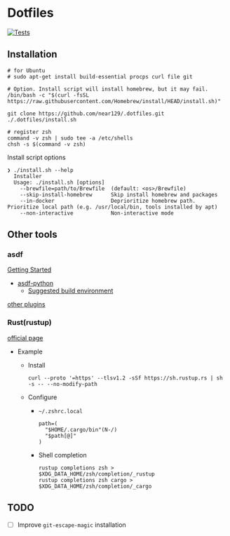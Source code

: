 # Dotfiles

[![Tests](https://github.com/near129/.dotfiles/actions/workflows/test.yaml/badge.svg)](https://github.com/near129/.dotfiles/actions/workflows/test.yaml)

## Installation

```shell
# for Ubuntu
# sudo apt-get install build-essential procps curl file git

# Option. Install script will install homebrew, but it may fail.
/bin/bash -c "$(curl -fsSL https://raw.githubusercontent.com/Homebrew/install/HEAD/install.sh)"

git clone https://github.com/near129/.dotfiles.git
./.dotfiles/install.sh

# register zsh
command -v zsh | sudo tee -a /etc/shells
chsh -s $(command -v zsh)
```

Install script options

```text
❯ ./install.sh --help
  Installer
  Usage: ./install.sh [options]
    --brewfile=path/to/Brewfile  (default: <os>/Brewfile)
    --skip-install-homebrew      Skip install homebrew and packages
    --in-docker                  Deprioritize homebrew path. Prioritize local path (e.g. /usr/local/bin, tools installed by apt)
    --non-interactive            Non-interactive mode
```

## Other tools

### asdf

[Getting Started](https://asdf-vm.com/guide/getting-started.html)

- [asdf-python](https://github.com/asdf-community/asdf-python)
  - [Suggested build environment](https://github.com/pyenv/pyenv/wiki#suggested-build-environment)

[other plugins](https://github.com/asdf-vm/asdf-plugins)

### Rust(rustup)

[official page](https://www.rust-lang.org/ja/tools/install)

- Example
  - Install

    ```shell
    curl --proto '=https' --tlsv1.2 -sSf https://sh.rustup.rs | sh -s -- --no-modify-path
    ```

  - Configure

    - `~/.zshrc.local`

      ```shell
      path=(
        "$HOME/.cargo/bin"(N-/)
        "$path[@]"
      )
      ```

    - Shell completion

      ```shell
      rustup completions zsh > $XDG_DATA_HOME/zsh/completion/_rustup
      rustup completions zsh cargo > $XDG_DATA_HOME/zsh/completion/_cargo
      ```

## TODO

- [ ] Improve `git-escape-magic` installation


